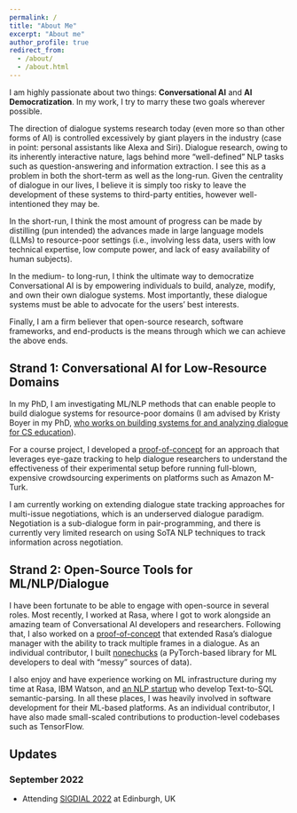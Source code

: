 ```yaml
---
permalink: /
title: "About Me"
excerpt: "About me"
author_profile: true
redirect_from: 
  - /about/
  - /about.html
---
```


I am highly passionate about two things: **Conversational AI** and **AI Democratization**. In my work, I try to marry these two goals wherever possible.

The direction of dialogue systems research today (even more so than other forms of AI) is controlled excessively by giant players in the industry (case in point: personal assistants like Alexa and Siri). Dialogue research, owing to its inherently interactive nature, lags behind more “well-defined” NLP tasks such as question-answering and information extraction. I see this as a problem in both the short-term as well as the long-run. Given the centrality of dialogue in our lives, I believe it is simply too risky to leave the development of these systems to third-party entities, however well-intentioned they may be.

In the short-run, I think the most amount of progress can be made by distilling (pun intended) the advances made in large language models (LLMs) to resource-poor settings (i.e., involving less data, users with low technical expertise, low compute power, and lack of easy availability of human subjects).

In the medium- to long-run, I think the ultimate way to democratize Conversational AI is by empowering individuals to build, analyze, modify, and own their own dialogue systems. Most importantly, these dialogue systems must be able to advocate for the users’ best interests.

Finally, I am a firm believer that open-source research, software frameworks, and end-products is the means through which we can achieve the above ends.

## Strand 1: Conversational AI for Low-Resource Domains

In my PhD, I am investigating ML/NLP methods that can enable people to build dialogue systems for resource-poor domains (I am advised by Kristy Boyer in my PhD, [who works on building systems for and analyzing dialogue for CS education](http://learndialogue.org/)). 

For a course project, I developed a [proof-of-concept](https://github.com/msamogh/tod-eye-gaze-ui) for an approach that leverages eye-gaze tracking to help dialogue researchers to understand the effectiveness of their experimental setup before running full-blown, expensive crowdsourcing experiments on platforms such as Amazon M-Turk.

I am currently working on extending dialogue state tracking approaches for multi-issue negotiations, which is an underserved dialogue paradigm. Negotiation is a sub-dialogue form in pair-programming, and there is currently very limited research on using SoTA NLP techniques to track information across negotiation.


## Strand 2: Open-Source Tools for ML/NLP/Dialogue

I have been fortunate to be able to engage with open-source in several roles. Most recently, I worked at Rasa, where I got to work alongside an amazing team of Conversational AI developers and researchers. Following that, I also worked on a [proof-of-concept](https://github.com/msamogh/rasa-frames) that extended Rasa’s dialogue manager with the ability to track multiple frames in a dialogue. As an individual contributor, I built [nonechucks](https://github.com/msamogh/nonechucks) (a PyTorch-based library for ML developers to deal with “messy” sources of data).

I also enjoy and have experience working on ML infrastructure during my time at Rasa, IBM Watson, and [an NLP startup](https://cruxintelligence.com/) who develop Text-to-SQL semantic-parsing. In all these places, I was heavily involved in software development for their ML-based platforms. As an individual contributor, I have also made small-scaled contributions to production-level codebases such as TensorFlow.

## Updates
### September 2022
- Attending [SIGDIAL 2022](https://2022.sigdial.org/) at Edinburgh, UK

<!-- 
A data-driven personal website
======
Like many other Jekyll-based GitHub Pages templates, academicpages makes you separate the website's content from its form. The content & metadata of your website are in structured markdown files, while various other files constitute the theme, specifying how to transform that content & metadata into HTML pages. You keep these various markdown (.md), YAML (.yml), HTML, and CSS files in a public GitHub repository. Each time you commit and push an update to the repository, the [GitHub pages](https://pages.github.com/) service creates static HTML pages based on these files, which are hosted on GitHub's servers free of charge.

Many of the features of dynamic content management systems (like Wordpress) can be achieved in this fashion, using a fraction of the computational resources and with far less vulnerability to hacking and DDoSing. You can also modify the theme to your heart's content without touching the content of your site. If you get to a point where you've broken something in Jekyll/HTML/CSS beyond repair, your markdown files describing your talks, publications, etc. are safe. You can rollback the changes or even delete the repository and start over -- just be sure to save the markdown files! Finally, you can also write scripts that process the structured data on the site, such as [this one](https://github.com/academicpages/academicpages.github.io/blob/master/talkmap.ipynb) that analyzes metadata in pages about talks to display [a map of every location you've given a talk](https://academicpages.github.io/talkmap.html).

Getting started
======
1. Register a GitHub account if you don't have one and confirm your e-mail (required!)
1. Fork [this repository](https://github.com/academicpages/academicpages.github.io) by clicking the "fork" button in the top right. 
1. Go to the repository's settings (rightmost item in the tabs that start with "Code", should be below "Unwatch"). Rename the repository "[your GitHub username].github.io", which will also be your website's URL.
1. Set site-wide configuration and create content & metadata (see below -- also see [this set of diffs](http://archive.is/3TPas) showing what files were changed to set up [an example site](https://getorg-testacct.github.io) for a user with the username "getorg-testacct")
1. Upload any files (like PDFs, .zip files, etc.) to the files/ directory. They will appear at https://[your GitHub username].github.io/files/example.pdf.  
1. Check status by going to the repository settings, in the "GitHub pages" section

Site-wide configuration
------
The main configuration file for the site is in the base directory in [_config.yml](https://github.com/academicpages/academicpages.github.io/blob/master/_config.yml), which defines the content in the sidebars and other site-wide features. You will need to replace the default variables with ones about yourself and your site's github repository. The configuration file for the top menu is in [_data/navigation.yml](https://github.com/academicpages/academicpages.github.io/blob/master/_data/navigation.yml). For example, if you don't have a portfolio or blog posts, you can remove those items from that navigation.yml file to remove them from the header. 

Create content & metadata
------
For site content, there is one markdown file for each type of content, which are stored in directories like _publications, _talks, _posts, _teaching, or _pages. For example, each talk is a markdown file in the [_talks directory](https://github.com/academicpages/academicpages.github.io/tree/master/_talks). At the top of each markdown file is structured data in YAML about the talk, which the theme will parse to do lots of cool stuff. The same structured data about a talk is used to generate the list of talks on the [Talks page](https://academicpages.github.io/talks), each [individual page](https://academicpages.github.io/talks/2012-03-01-talk-1) for specific talks, the talks section for the [CV page](https://academicpages.github.io/cv), and the [map of places you've given a talk](https://academicpages.github.io/talkmap.html) (if you run this [python file](https://github.com/academicpages/academicpages.github.io/blob/master/talkmap.py) or [Jupyter notebook](https://github.com/academicpages/academicpages.github.io/blob/master/talkmap.ipynb), which creates the HTML for the map based on the contents of the _talks directory).

**Markdown generator**

I have also created [a set of Jupyter notebooks](https://github.com/academicpages/academicpages.github.io/tree/master/markdown_generator
) that converts a CSV containing structured data about talks or presentations into individual markdown files that will be properly formatted for the academicpages template. The sample CSVs in that directory are the ones I used to create my own personal website at stuartgeiger.com. My usual workflow is that I keep a spreadsheet of my publications and talks, then run the code in these notebooks to generate the markdown files, then commit and push them to the GitHub repository.

How to edit your site's GitHub repository
------
Many people use a git client to create files on their local computer and then push them to GitHub's servers. If you are not familiar with git, you can directly edit these configuration and markdown files directly in the github.com interface. Navigate to a file (like [this one](https://github.com/academicpages/academicpages.github.io/blob/master/_talks/2012-03-01-talk-1.md) and click the pencil icon in the top right of the content preview (to the right of the "Raw | Blame | History" buttons). You can delete a file by clicking the trashcan icon to the right of the pencil icon. You can also create new files or upload files by navigating to a directory and clicking the "Create new file" or "Upload files" buttons. 

Example: editing a markdown file for a talk
![Editing a markdown file for a talk](/images/editing-talk.png)

For more info
------
More info about configuring academicpages can be found in [the guide](https://academicpages.github.io/markdown/). The [guides for the Minimal Mistakes theme](https://mmistakes.github.io/minimal-mistakes/docs/configuration/) (which this theme was forked from) might also be helpful. -->
